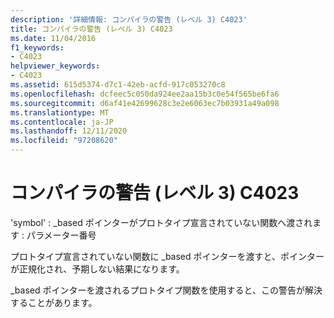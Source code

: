 ```yaml
---
description: '詳細情報: コンパイラの警告 (レベル 3) C4023'
title: コンパイラの警告 (レベル 3) C4023
ms.date: 11/04/2016
f1_keywords:
- C4023
helpviewer_keywords:
- C4023
ms.assetid: 615d5374-d7c1-42eb-acfd-917c053270c8
ms.openlocfilehash: dcfeec5c050da924ee2aa15b3c0e54f565be6fa6
ms.sourcegitcommit: d6af41e42699628c3e2e6063ec7b03931a49a098
ms.translationtype: MT
ms.contentlocale: ja-JP
ms.lasthandoff: 12/11/2020
ms.locfileid: "97208620"
---
```

# <a name="compiler-warning-level-3-c4023"></a>コンパイラの警告 (レベル 3) C4023

'symbol' : _based ポインターがプロトタイプ宣言されていない関数へ渡されます : パラメーター番号

プロトタイプ宣言されていない関数に _based ポインターを渡すと、ポインターが正規化され、予期しない結果になります。

_based ポインターを渡されるプロトタイプ関数を使用すると、この警告が解決することがあります。
